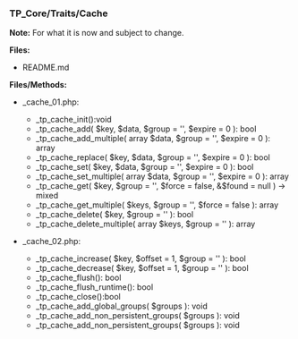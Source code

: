 ### TP_Core/Traits/Cache

**Note:** For what it is now and subject to change. 

**Files:** 
- README.md

**Files/Methods:** 
- _cache_01.php: 	
	* _tp_cache_init():void  
	* _tp_cache_add( $key, $data, $group = '', $expire = 0 ): bool 
	* _tp_cache_add_multiple( array $data, $group = '', $expire = 0 ): array 
	* _tp_cache_replace( $key, $data, $group = '', $expire = 0 ): bool 
	* _tp_cache_set( $key, $data, $group = '', $expire = 0 ): bool 
	* _tp_cache_set_multiple( array $data, $group = '', $expire = 0 ): array 
	* _tp_cache_get( $key, $group = '', $force = false, &$found = null ) -> mixed
	* _tp_cache_get_multiple( $keys, $group = '', $force = false ): array 
	* _tp_cache_delete( $key, $group = '' ): bool 
	* _tp_cache_delete_multiple( array $keys, $group = '' ): array 

- _cache_02.php: 	
	* _tp_cache_increase( $key, $offset = 1, $group = '' ): bool  
	* _tp_cache_decrease( $key, $offset = 1, $group = '' ): bool  
	* _tp_cache_flush(): bool  
	* _tp_cache_flush_runtime(): bool  
	* _tp_cache_close():bool  
	* _tp_cache_add_global_groups( $groups ): void  
	* _tp_cache_add_non_persistent_groups( $groups ): void  
	* _tp_cache_add_non_persistent_groups( $groups ): void  
